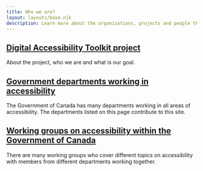 ```yaml
---
title: Who we are?
layout: layouts/base.njk
description: Learn more about the organizations, projects and people that are working on accessibility within the Government of Canada.
---
```


<div class="row wb-eqht-grd">
	<div class="col-md-6">
		<h2 class="h3"><a href="./dat/">Digital Accessibility Toolkit project</a></h2>
About the project, who we are and what is our goal.
	</div>
	<div class="col-md-6">
		<h2 class="h3"><a href="./organizations">Government departments working in accessibility</a></h2>
The Government of Canada has many departments working in all areas of accessibility. The departments listed on this page contribute to this site.
	</div>
	<div class="col-md-6">
		<h2 class="h3"><a href="./workinggroups">Working groups on accessibility within the Government of Canada</a></h2>
There are many working groups who cover different topics on accessibility with members from different departments working together.
	</div>
</div>
